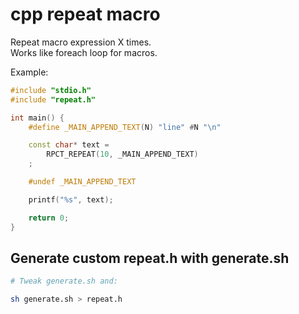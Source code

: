 # cpp repeat macro

Repeat macro expression X times.  
Works like foreach loop for macros.

Example:

```cpp
#include "stdio.h"
#include "repeat.h"

int main() {
    #define _MAIN_APPEND_TEXT(N) "line" #N "\n"

    const char* text =
        RPCT_REPEAT(10, _MAIN_APPEND_TEXT)
    ;

    #undef _MAIN_APPEND_TEXT

    printf("%s", text);

    return 0;
}
```

## Generate custom repeat.h with generate.sh

```bash
# Tweak generate.sh and:

sh generate.sh > repeat.h
```
